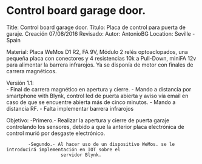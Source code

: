 # Control board garage door.
Title: Control board garage door.
Título: Placa de control para puerta de garaje.
Creación 07/08/2016   Revisado:    Autor: AntonioBG        Location: Seville - Spain

Material: Placa WeMos D1 R2, FA 9V, Módulo 2 relés optoaclopados, una pequeña placa con conectores y 4 
              resistencias 10k a Pull-Down, miniFA 12v para alimentar la barrera infrarojos.
              Ya se disponía de motor con finales de carrera magnéticos.
              
  Versión 1.1:  
            - Final de carrera magnético en apertura y cierre.
            - Mando a distancia por smartphone with Blynk, control led de puerta abierta y aviso vía email en
                caso de que se encuentre abierta más de cinco minutos.
            - Mando a distancia RF.
            - Falta implementar barrera infrarojos
            
  Objetivo: -Primero.- Realizar la apertura y cierre de puerta garaje controlando los sensores, debido a que la
                      anterior placa electrónica de control murió por desgaste electrónico.
                      
            -Segundo.- Al hacer uso de un dispositivo WeMos. se le introducirá implementación en IOT sobre el 
                        servidor Blynk.
